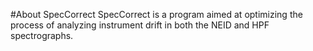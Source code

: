 #About SpecCorrect
SpecCorrect is a program aimed at optimizing the process of analyzing instrument drift in both the NEID and HPF spectrographs. 



